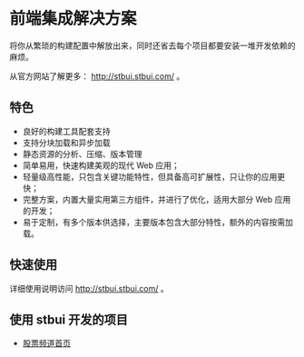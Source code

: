 前端集成解决方案
==============
将你从繁琐的构建配置中解放出来，同时还省去每个项目都要安装一堆开发依赖的麻烦。

从官方网站了解更多： http://stbui.stbui.com/ 。

## 特色

- 良好的构建工具配套支持
- 支持分块加载和异步加载
- 静态资源的分析、压缩、版本管理
- 简单易用，快速构建美观的现代 Web 应用；
- 轻量级高性能，只包含关键功能特性，但具备高可扩展性，只让你的应用更快；
- 完整方案，内置大量实用第三方组件，并进行了优化，适用大部分 Web 应用的开发；
- 易于定制，有多个版本供选择，主要版本包含大部分特性，额外的内容按需加载。

## 快速使用

详细使用说明访问 http://stbui.stbui.com/ 。



## 使用 stbui 开发的项目

- [股票频道首页](http://stock.eastmoney.com/)

